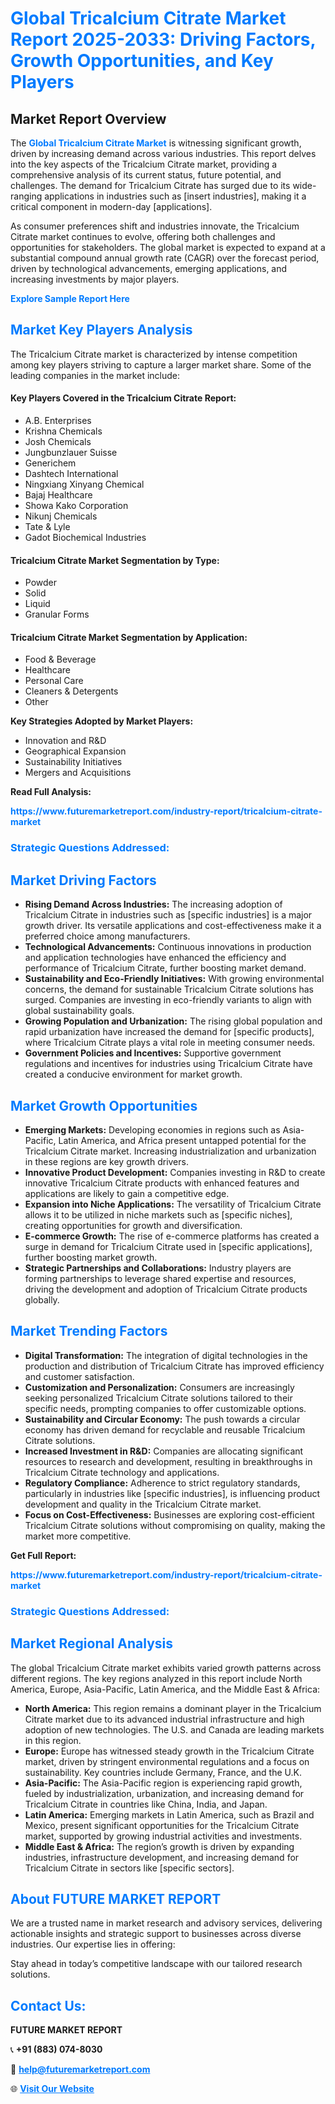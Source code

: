 <h1 style="color: #007BFF;">Global Tricalcium Citrate Market Report 2025-2033: Driving Factors, Growth Opportunities, and Key Players</h1>

<section id="overview">
<h2>Market Report Overview</h2>
<p>The <a href="https://www.futuremarketreport.com/industry-report/tricalcium-citrate-market" style="color: #007BFF; text-decoration: none;"><strong>Global Tricalcium Citrate Market</strong></a> is witnessing significant growth, driven by increasing demand across various industries. This report delves into the key aspects of the Tricalcium Citrate market, providing a comprehensive analysis of its current status, future potential, and challenges. The demand for Tricalcium Citrate has surged due to its wide-ranging applications in industries such as [insert industries], making it a critical component in modern-day [applications].</p>
<p>As consumer preferences shift and industries innovate, the Tricalcium Citrate market continues to evolve, offering both challenges and opportunities for stakeholders. The global market is expected to expand at a substantial compound annual growth rate (CAGR) over the forecast period, driven by technological advancements, emerging applications, and increasing investments by major players.</p>
</section>

<section id="overview">
<p><a href="https://www.futuremarketreport.com/request-sample/reportId=88992" style="color: #007BFF; text-decoration: none;"><strong>Explore Sample Report Here</strong></a></p>
</section>

<section id="key-players">
<h2 style="color: #007BFF;">Market Key Players Analysis</h2>
<p>The Tricalcium Citrate market is characterized by intense competition among key players striving to capture a larger market share. Some of the leading companies in the market include:</p>
<h4>Key Players Covered in the Tricalcium Citrate Report:</h4>
<ul><li>A.B. Enterprises</li><li>Krishna Chemicals</li><li>Josh Chemicals</li><li>Jungbunzlauer Suisse</li><li>Generichem</li><li>Dashtech International</li><li>Ningxiang Xinyang Chemical</li><li>Bajaj Healthcare</li><li>Showa Kako Corporation</li><li>Nikunj Chemicals</li><li>Tate &amp; Lyle</li><li>Gadot Biochemical Industries</li></ul>
<h4>Tricalcium Citrate Market Segmentation by Type:</h4>
<ul><li>Powder</li><li>Solid</li><li>Liquid</li><li>Granular Forms</li></ul>

<h4>Tricalcium Citrate Market Segmentation by Application:</h4>
<ul><li>Food &amp; Beverage</li><li>Healthcare</li><li>Personal Care</li><li>Cleaners &amp; Detergents</li><li>Other</li></ul>
<p><strong>Key Strategies Adopted by Market Players:</strong></p>
<ul>
<li>Innovation and R&D</li>
<li>Geographical Expansion</li>
<li>Sustainability Initiatives</li>
<li>Mergers and Acquisitions</li>
</ul>
</section>

<section>
<p><strong>Read Full Analysis: </strong></p><a href="https://www.futuremarketreport.com/industry-report/tricalcium-citrate-market" style="color: #007BFF; text-decoration: none;"><strong>https://www.futuremarketreport.com/industry-report/tricalcium-citrate-market</strong></a>
<h3 style="color: #007BFF;">Strategic Questions Addressed:</h3>
</section>

<section id="driving-factors">
<h2 style="color: #007BFF;">Market Driving Factors</h2>
<ul>
<li><strong>Rising Demand Across Industries:</strong> The increasing adoption of Tricalcium Citrate in industries such as [specific industries] is a major growth driver. Its versatile applications and cost-effectiveness make it a preferred choice among manufacturers.</li>
<li><strong>Technological Advancements:</strong> Continuous innovations in production and application technologies have enhanced the efficiency and performance of Tricalcium Citrate, further boosting market demand.</li>
<li><strong>Sustainability and Eco-Friendly Initiatives:</strong> With growing environmental concerns, the demand for sustainable Tricalcium Citrate solutions has surged. Companies are investing in eco-friendly variants to align with global sustainability goals.</li>
<li><strong>Growing Population and Urbanization:</strong> The rising global population and rapid urbanization have increased the demand for [specific products], where Tricalcium Citrate plays a vital role in meeting consumer needs.</li>
<li><strong>Government Policies and Incentives:</strong> Supportive government regulations and incentives for industries using Tricalcium Citrate have created a conducive environment for market growth.</li>
</ul>
</section>

<section id="growth-opportunities">
<h2 style="color: #007BFF;">Market Growth Opportunities</h2>
<ul>
<li><strong>Emerging Markets:</strong> Developing economies in regions such as Asia-Pacific, Latin America, and Africa present untapped potential for the Tricalcium Citrate market. Increasing industrialization and urbanization in these regions are key growth drivers.</li>
<li><strong>Innovative Product Development:</strong> Companies investing in R&D to create innovative Tricalcium Citrate products with enhanced features and applications are likely to gain a competitive edge.</li>
<li><strong>Expansion into Niche Applications:</strong> The versatility of Tricalcium Citrate allows it to be utilized in niche markets such as [specific niches], creating opportunities for growth and diversification.</li>
<li><strong>E-commerce Growth:</strong> The rise of e-commerce platforms has created a surge in demand for Tricalcium Citrate used in [specific applications], further boosting market growth.</li>
<li><strong>Strategic Partnerships and Collaborations:</strong> Industry players are forming partnerships to leverage shared expertise and resources, driving the development and adoption of Tricalcium Citrate products globally.</li>
</ul>
</section>

<section id="trending-factors">
<h2 style="color: #007BFF;">Market Trending Factors</h2>
<ul>
<li><strong>Digital Transformation:</strong> The integration of digital technologies in the production and distribution of Tricalcium Citrate has improved efficiency and customer satisfaction.</li>
<li><strong>Customization and Personalization:</strong> Consumers are increasingly seeking personalized Tricalcium Citrate solutions tailored to their specific needs, prompting companies to offer customizable options.</li>
<li><strong>Sustainability and Circular Economy:</strong> The push towards a circular economy has driven demand for recyclable and reusable Tricalcium Citrate solutions.</li>
<li><strong>Increased Investment in R&D:</strong> Companies are allocating significant resources to research and development, resulting in breakthroughs in Tricalcium Citrate technology and applications.</li>
<li><strong>Regulatory Compliance:</strong> Adherence to strict regulatory standards, particularly in industries like [specific industries], is influencing product development and quality in the Tricalcium Citrate market.</li>
<li><strong>Focus on Cost-Effectiveness:</strong> Businesses are exploring cost-efficient Tricalcium Citrate solutions without compromising on quality, making the market more competitive.</li>
</ul>
</section>

<section>
<p><strong>Get Full Report: </strong></p><a href="https://www.futuremarketreport.com/industry-report/tricalcium-citrate-market" style="color: #007BFF; text-decoration: none;"><strong>https://www.futuremarketreport.com/industry-report/tricalcium-citrate-market</strong></a>
<h3 style="color: #007BFF;">Strategic Questions Addressed:</h3>
</section>


<section id="regional-analysis">
<h2 style="color: #007BFF;">Market Regional Analysis</h2>
<p>The global Tricalcium Citrate market exhibits varied growth patterns across different regions. The key regions analyzed in this report include North America, Europe, Asia-Pacific, Latin America, and the Middle East & Africa:</p>
<ul>
<li><strong>North America:</strong> This region remains a dominant player in the Tricalcium Citrate market due to its advanced industrial infrastructure and high adoption of new technologies. The U.S. and Canada are leading markets in this region.</li>
<li><strong>Europe:</strong> Europe has witnessed steady growth in the Tricalcium Citrate market, driven by stringent environmental regulations and a focus on sustainability. Key countries include Germany, France, and the U.K.</li>
<li><strong>Asia-Pacific:</strong> The Asia-Pacific region is experiencing rapid growth, fueled by industrialization, urbanization, and increasing demand for Tricalcium Citrate in countries like China, India, and Japan.</li>
<li><strong>Latin America:</strong> Emerging markets in Latin America, such as Brazil and Mexico, present significant opportunities for the Tricalcium Citrate market, supported by growing industrial activities and investments.</li>
<li><strong>Middle East & Africa:</strong> The region’s growth is driven by expanding industries, infrastructure development, and increasing demand for Tricalcium Citrate in sectors like [specific sectors].</li>
</ul>
</section>

<footer>
<h2 style="color: #007BFF;">About FUTURE MARKET REPORT</h2>
<p>We are a trusted name in market research and advisory services, delivering actionable insights and strategic support to businesses across diverse industries. Our expertise lies in offering:</p>

<p>Stay ahead in today’s competitive landscape with our tailored research solutions.</p>

<h2 style="color: #007BFF;">Contact Us:</h2>
<p><strong>FUTURE MARKET REPORT</strong></p>
<p>📞 <strong>+91 (883) 074-8030</strong></p>
<p>📧 <strong><a href="mailto:help@futuremarketreport.com" style="color: #007BFF;">help@futuremarketreport.com</a></strong></p>
<p>🌐 <strong><a href="https://www.futuremarketreport.com/" style="color: #007BFF;">Visit Our Website</a></strong></p>
</footer>